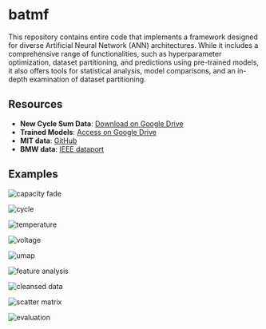 # batmf
This repository contains entire code that implements a framework designed for diverse Artificial Neural Network (ANN) architectures. While it includes a comprehensive range of functionalities, such as hyperparameter optimization, dataset partitioning, and predictions using pre-trained models, it also offers tools for statistical analysis, model comparisons, and an in-depth examination of dataset partitioning.

## Resources

- **New Cycle Sum Data**: [Download on Google Drive](https://drive.google.com/file/d/1ljRUXZ9TXUVUos1OLGd2y4BFgAsHKGuk/view?usp=sharing)
- **Trained Models**: [Access on Google Drive](https://drive.google.com/drive/folders/1dw2_NGWkfXIJObCB2YlATVFuLgBD0tB8?usp=sharing)
- **MIT data**: [GitHub](https://github.com/rdbraatz/data-driven-prediction-of-battery-cycle-life-before-capacity-degradation.git)
- **BMW data**: [IEEE dataport](http://ieee-dataport.org/2874)

## Examples
![capacity fade](https://drive.google.com/uc?export=view&id=1cgT09rMmY_azy4EKnaFraloJvmhMYVy5)

![cycle](https://drive.google.com/uc?export=view&id=1X7pxcTc2OTxUme1o0lPm8pbcWkNMa8Ff)

![temperature](https://drive.google.com/uc?export=view&id=1s5_7_DzBb3r2PC2UNErBfc2edMTMPbrv)

![voltage](https://drive.google.com/uc?export=view&id=1zFxLiq8JCunuqkrorH8TZk6ujbGeQtII)

![umap](https://drive.google.com/uc?export=view&id=1PHQD0Yycn9n1H2WTXUX50GcPxpZA7eqS)

![feature analysis](https://drive.google.com/uc?export=view&id=1_Gwghi3-uCMKjLciry88j6Rbcb1FdNAx)

![cleansed data](https://drive.google.com/uc?export=view&id=16CluhEjaCDQx_UebpoLZnj481nZCaUsO)

![scatter matrix](https://drive.google.com/uc?export=view&id=1OQx1jk1sVsiN7LIKcjfa82Wex68g4aIz)

![evaluation](https://drive.google.com/uc?export=view&id=1CITTS_T02TAB_QaYYHxlnKSMuvhC9rMh)

